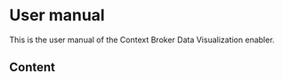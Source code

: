 # User manual

This is the user manual of the Context Broker Data Visualization enabler.

## Content